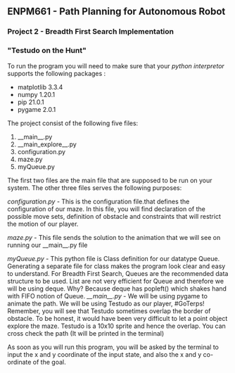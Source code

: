 ## ENPM661 - Path Planning for Autonomous Robot
### Project 2 - Breadth First Search Implementation
### "Testudo on the Hunt"
To run the program you will need to make sure that your *python interpretor* supports the following packages :

* matplotlib	3.3.4	
* numpy	1.20.1	
* pip	21.0.1	
* pygame	2.0.1	

The project consist of the following five files:
1. \_\_main\_\_.py
2. \_\_main_explore\_\_.py
3. configuration.py
4. maze.py
5. myQueue.py

The first two files are the main file that are supposed to be run on your system. The other three files serves the following purposes:

_configuration.py_ - This is the configuration file.that defines the configuration of our maze. In this file, you will find declaration of the possible move sets, definition of obstacle and constraints that will restrict the motion of our player.

_maze.py_ - This file sends the solution to the animation that we will see on running our \_\_main\_\_.py file

_myQueue.py_ -  This python file is Class definition for our datatype Queue. Generating a separate file for class makes the program look clear and easy to understand. For Breadth First Search, Queues are the recommended data structure to be used. List are not very efficient for Queue and therefore we will be using deque. Why? Because deque has popleft() which shakes hand with FIFO notion of Queue.
_\_\_main\_\_.py_ - We will be using pygame to animate the path. We will be using Testudo as our player, #GoTerps! Remember, you will see that Testudo sometimes overlap the border of obstacle. To be honest, it would have been very difficult to let a point object explore the maze. Testudo is a 10x10 sprite and hence the overlap. You can cross check the path (It will be printed in the terminal)

As soon as you will run this program, you will be asked by the terminal to input the x and y coordinate of the input state, and also the x and y co-ordinate of the goal.